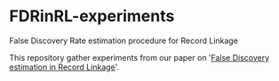 # FDRinRL-experiments

False Discovery Rate estimation procedure for Record Linkage

This repository gather experiments from our paper on '[False Discovery estimation in Record Linkage](https://arxiv.org/abs/2503.20627)'.
